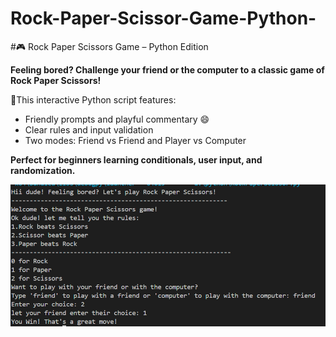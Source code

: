 # Rock-Paper-Scissor-Game-Python-
#🎮 Rock Paper Scissors Game – Python Edition 

**Feeling bored? Challenge your friend or the computer to a classic game of Rock Paper Scissors!**

🔗This interactive Python script features:
- Friendly prompts and playful commentary 😄
-  Clear rules and input validation
- Two modes: Friend vs Friend and Player vs Computer

**Perfect for beginners learning conditionals, user input, and randomization.**

![Rock_Paper_Scissor](rockpaperscissor.png)
